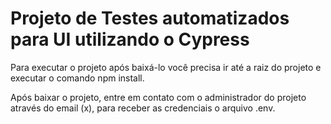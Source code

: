 # Projeto de Testes automatizados para UI utilizando o Cypress

Para executar o projeto após baixá-lo você precisa ir até a raiz do projeto e executar o comando npm install.

Após baixar o projeto, entre em contato com o administrador do projeto através do email (x), para receber as credenciais o arquivo .env.